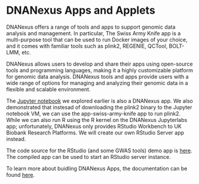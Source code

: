 # DNANexus Apps and Applets

DNANexus offers a range of tools and apps to support genomic data analysis and management. In particular, The Swiss Army Knife app is a multi-purpose tool that can be used to run Docker images of your choice, and it comes with familiar tools such as plink2, REGENIE, QCTool, BOLT-LMM, etc.&#x20;

DNANexus allows users to develop and share their apps using open-source tools and programming languages, making it a highly customizable platform for genomic data analysis. DNANexus tools and apps provide users with a wide range of options for managing and analyzing their genomic data in a flexible and scalable environment.

The [Jupyter notebook](https://github.com/confluence-breast-cancer-consortia/dnanexus\_demo/blob/main/notebooks/bash\_demo.ipynb) we explored earlier is also a DNANexus app. We also demonstrated that instesad of downloading the plink2 binary to the Jupyter notebook VM, we can use the app-swiss-army-knife app to run plink2. While we can also run R using the R kernel on the DNANexus Jupyterlabs app;  unfortunately, DNANexus only provides RStudio Workbench to UK Biobank Research Platforms. We will create our own RStudio Server app instead.

The code source for the RStudio (and some GWAS tools) demo app is [here](https://github.com/confluence-breast-cancer-consortia/dnanexus\_demo/tree/main/apps/demo\_app). The compiled app can be used to start an RStudio server instance.&#x20;

To learn more about buidling DNANexus Apps, the documentation can be found [here](https://documentation.dnanexus.com/developer/apps/intro-to-building-apps).
